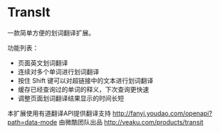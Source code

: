 TransIt
===========

一款简单方便的划词翻译扩展。

功能列表：

 - 页面英文划词翻译 
 - 连续对多个单词进行划词翻译
 - 按住 Shift 键可以对超链接中的文本进行划词翻译
 - 缓存已经查询过的单词的释义，下次查询更快速
 - 调整页面划词翻译结果显示的时间长短

本扩展使用有道翻译API提供翻译支持 http://fanyi.youdao.com/openapi?path=data-mode
由微酷团队出品 http://veaku.com/products/transit

